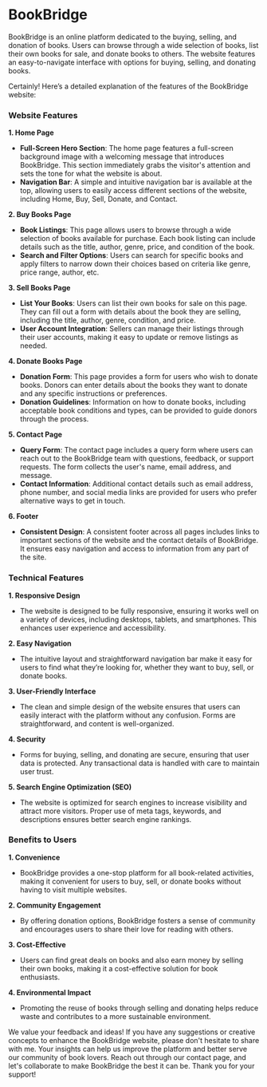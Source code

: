 # BookBridge
BookBridge is an online platform dedicated to the buying, selling, and donation of books. Users can browse through a wide selection of books, list their own books for sale, and donate books to others. The website features an easy-to-navigate interface with options for buying, selling, and donating books.

Certainly! Here’s a detailed explanation of the features of the BookBridge website:

### Website Features

**1. Home Page**
   - **Full-Screen Hero Section**: The home page features a full-screen background image with a welcoming message that introduces BookBridge. This section immediately grabs the visitor's attention and sets the tone for what the website is about.
   - **Navigation Bar**: A simple and intuitive navigation bar is available at the top, allowing users to easily access different sections of the website, including Home, Buy, Sell, Donate, and Contact.

**2. Buy Books Page**
   - **Book Listings**: This page allows users to browse through a wide selection of books available for purchase. Each book listing can include details such as the title, author, genre, price, and condition of the book.
   - **Search and Filter Options**: Users can search for specific books and apply filters to narrow down their choices based on criteria like genre, price range, author, etc.

**3. Sell Books Page**
   - **List Your Books**: Users can list their own books for sale on this page. They can fill out a form with details about the book they are selling, including the title, author, genre, condition, and price.
   - **User Account Integration**: Sellers can manage their listings through their user accounts, making it easy to update or remove listings as needed.

**4. Donate Books Page**
   - **Donation Form**: This page provides a form for users who wish to donate books. Donors can enter details about the books they want to donate and any specific instructions or preferences.
   - **Donation Guidelines**: Information on how to donate books, including acceptable book conditions and types, can be provided to guide donors through the process.

**5. Contact Page**
   - **Query Form**: The contact page includes a query form where users can reach out to the BookBridge team with questions, feedback, or support requests. The form collects the user's name, email address, and message.
   - **Contact Information**: Additional contact details such as email address, phone number, and social media links are provided for users who prefer alternative ways to get in touch.

**6. Footer**
   - **Consistent Design**: A consistent footer across all pages includes links to important sections of the website and the contact details of BookBridge. It ensures easy navigation and access to information from any part of the site.

### Technical Features

**1. Responsive Design**
   - The website is designed to be fully responsive, ensuring it works well on a variety of devices, including desktops, tablets, and smartphones. This enhances user experience and accessibility.

**2. Easy Navigation**
   - The intuitive layout and straightforward navigation bar make it easy for users to find what they’re looking for, whether they want to buy, sell, or donate books.

**3. User-Friendly Interface**
   - The clean and simple design of the website ensures that users can easily interact with the platform without any confusion. Forms are straightforward, and content is well-organized.

**4. Security**
   - Forms for buying, selling, and donating are secure, ensuring that user data is protected. Any transactional data is handled with care to maintain user trust.

**5. Search Engine Optimization (SEO)**
   - The website is optimized for search engines to increase visibility and attract more visitors. Proper use of meta tags, keywords, and descriptions ensures better search engine rankings.

### Benefits to Users

**1. Convenience**
   - BookBridge provides a one-stop platform for all book-related activities, making it convenient for users to buy, sell, or donate books without having to visit multiple websites.

**2. Community Engagement**
   - By offering donation options, BookBridge fosters a sense of community and encourages users to share their love for reading with others.

**3. Cost-Effective**
   - Users can find great deals on books and also earn money by selling their own books, making it a cost-effective solution for book enthusiasts.

**4. Environmental Impact**
   - Promoting the reuse of books through selling and donating helps reduce waste and contributes to a more sustainable environment.

We value your feedback and ideas! If you have any suggestions or creative concepts to enhance the BookBridge website, please don't hesitate to share with me. Your insights can help us improve the platform and better serve our community of book lovers. Reach out through our contact page, and let's collaborate to make BookBridge the best it can be. Thank you for your support!
